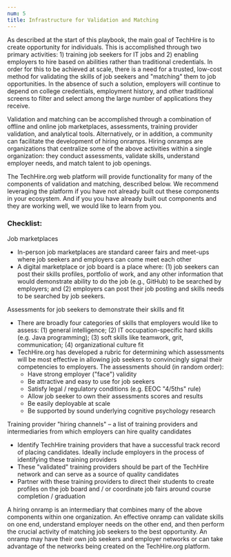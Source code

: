 ```yaml
---
num: 5
title: Infrastructure for Validation and Matching
---
```


As described at the start of this playbook, the main goal of TechHire is to create opportunity for individuals. This is accomplished through two primary activities: 1) training job seekers for IT jobs and 2) enabling employers to hire based on abilities rather than traditional credentials. In order for this to be achieved at scale, there is a need for a trusted, low-cost method for validating the skills of job seekers and "matching" them to job opportunities. In the absence of such a solution, employers will continue to depend on college credentials, employment history, and other traditional screens to filter and select among the large number of applications they receive.

Validation and matching can be accomplished through a combination of offline and online job marketplaces, assessments, training provider validation, and analytical tools. Alternatively, or in addition, a community can facilitate the development of hiring onramps. Hiring onramps are organizations that centralize some of the above activities within a single organization: they conduct assessments, validate skills, understand employer needs, and match talent to job openings.  

The TechHire.org web platform will provide functionality for many of the components of validation and matching, described below. We recommend leveraging the platform if you have not already built out these components in your ecosystem.  And if you you have already built out components and they are working well, we would like to learn from you. 

### Checklist:

<p class="expander" data-expander-target="#marketplace5">
  Job marketplaces
</p>
<ul id="marketplace5">
  <li>In-person job marketplaces are standard career fairs and meet-ups where job seekers and employers can come meet each other</li>
  <li>A digital marketplace or job board is a place where: (1) job seekers can post their skills profiles, portfolio of work, and any other information that would demonstrate ability to do the job (e.g., GitHub) to be searched by employers; and (2) employers can post their job posting and skills needs to be searched by job seekers.</li>
</ul>

<p class="expander" data-expander-target="#assess5">
  Assessments for job seekers to demonstrate their skills and fit
</p>
<ul id="assess5">
  <li>There are broadly four categories of skills that employers would like to assess: (1) general intelligence; (2) IT occupation-specific hard skills (e.g. Java programming); (3) soft skills like teamwork, grit, communication; (4) organizational culture fit</li>
  <li>TechHire.org has developed a rubric for determining which assessments will be most effective in allowing job seekers to convincingly signal their competencies to employers. The assessments should (in random order):
    <ul>
      <li>Have strong employer ("face") validity</li>
      <li>Be attractive and easy to use for job seekers</li>
      <li>Satisfy legal / regulatory conditions (e.g. EEOC "4/5ths" rule)</li>
      <li>Allow job seeker to own their assessments scores and results</li>
      <li>Be easily deployable at scale</li>
      <li>Be supported by sound underlying cognitive psychology research</li>
    </ul>
  </li>
</ul>

<p class="expander" data-expander-target="#channels5">
  Training provider "hiring channels" – a list of training providers and intermediaries from which employers can hire quality candidates
</p>
<ul id="channels5">
  <li>Identify TechHire training providers that have a successful track record of placing candidates. Ideally include employers in the process of identifying these training providers</li>
  <li>These "validated" training providers should be part of the TechHire network and can serve as a source of quality candidates</li>
  <li>Partner with these training providers to direct their students to create profiles on the job board and / or coordinate job fairs around course completion / graduation</li>
</ul>

<p class="checked">
  A hiring onramp is an intermediary that combines many of the above components within one organization. An effective onramp can validate skills on one end, understand employer needs on the other end, and then perform the crucial activity of matching job seekers to the best opportunity.  An onramp may have their own job seekers and employer networks or can take advantage of the networks being created on the TechHire.org platform.
</p>
